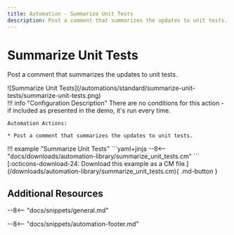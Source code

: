 ```yaml
---
title: Automation - Summarize Unit Tests
description: Post a comment that summarizes the updates to unit tests.
---
```


# Summarize Unit Tests

<!-- --8<-- [start:example]-->
Post a comment that summarizes the updates to unit tests.

<div class="automationImage" markdown="1">
![Summarize Unit Tests](/automations/standard/summarize-unit-tests/summarize-unit-tests.png)
</div>
<div class="automationDescription" markdown="1">
!!! info "Configuration Description"
    There are no conditions for this action - if included as presented in the demo, it's run every time.

    Automation Actions:

    * Post a comment that summarizes the updates to unit tests.

</div>
<div class="automationExample" markdown="1">
!!! example "Summarize Unit Tests"
    ```yaml+jinja
    --8<-- "docs/downloads/automation-library/summarize_unit_tests.cm"
    ```
    <div class="result" markdown>
      <span>
      [:octicons-download-24: Download this example as a CM file.](/downloads/automation-library/summarize_unit_tests.cm){ .md-button }
      </span>
    </div>
</div>
<!-- --8<-- [end:example]-->

## Additional Resources

--8<-- "docs/snippets/general.md"

--8<-- "docs/snippets/automation-footer.md"